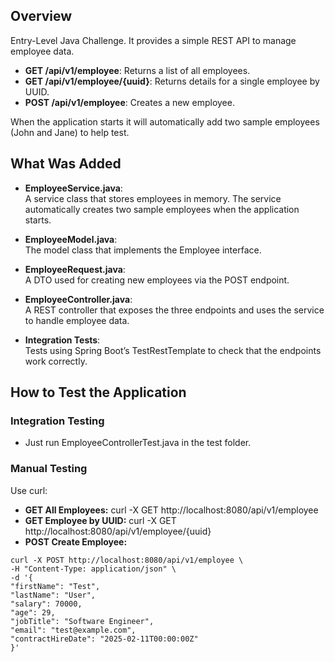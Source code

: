 ## Overview

Entry-Level Java Challenge. It provides a simple REST API to manage employee data.

- **GET /api/v1/employee**: Returns a list of all employees.
- **GET /api/v1/employee/{uuid}**: Returns details for a single employee by UUID.
- **POST /api/v1/employee**: Creates a new employee.

When the application starts it will automatically add two sample employees (John and Jane) to help test.

## What Was Added

- **EmployeeService.java**:  
  A service class that stores employees in memory. The service automatically creates two sample employees when the application starts.

- **EmployeeModel.java**:  
  The model class that implements the Employee interface.  

- **EmployeeRequest.java**:  
  A DTO used for creating new employees via the POST endpoint.

- **EmployeeController.java**:  
  A REST controller that exposes the three endpoints and uses the service to handle employee data.

- **Integration Tests**:  
  Tests using Spring Boot’s TestRestTemplate to check that the endpoints work correctly.

## How to Test the Application

### Integration Testing
- Just run EmployeeControllerTest.java in the test folder.

### Manual Testing
Use curl:
- **GET All Employees:** curl -X GET http://localhost:8080/api/v1/employee
- **GET Employee by UUID:** curl -X GET http://localhost:8080/api/v1/employee/{uuid}
- **POST Create Employee:**
```
curl -X POST http://localhost:8080/api/v1/employee \
-H "Content-Type: application/json" \
-d '{
"firstName": "Test",
"lastName": "User",
"salary": 70000,
"age": 29,
"jobTitle": "Software Engineer",
"email": "test@example.com",
"contractHireDate": "2025-02-11T00:00:00Z"
}'
```
